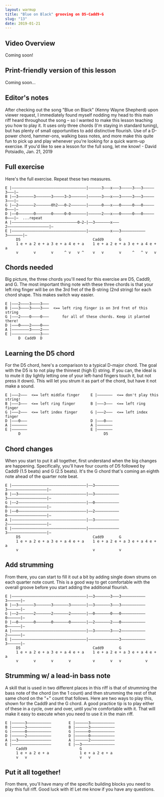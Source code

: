 ```yaml
---
layout: warmup
title: "Blue on Black" grooving on D5-Cadd9-G
slug: "13"
date: 2019-01-21
---
```


<!-- patreon_lesson_available: true
patreon_lesson_url: https://www.patreon.com/posts/23932562/ -->

## Video Overview

<!-- <iframe width="560" height="315" src="https://www.youtube.com/embed/TUCeAirXkH8?showinfo=0" frameborder="0" allowfullscreen></iframe> -->

Coming soon!

## Print-friendly version of this lesson

<!-- For a print-ready PDF of this lesson, [become a supporter on my Patreon page](https://www.patreon.com/posts/23932562/). For a few bucks a month, you get access to PDFs of all my new lessons. -->

Coming soon...

## Editor's notes

After checking out the song "Blue on Black" (Kenny Wayne Shepherd) upon viewer request, I immediately found myself nodding my head to this main riff heard throughout the song – so I wanted to make this lesson teaching you how to play it. It uses only three chords (I'm staying in standard tuning), but has plenty of small opportunities to add distinctive flourish. Use of a D-power chord, hammer-ons, walking bass notes, and more make this quite fun to pick up and play whenever you're looking for a quick warm-up exercise. If you'd like to see a lesson for the full song, let me know! - David Potsiadlo, Jan. 21, 2019

## Full exercise

Here's the full exercise. Repeat these two measures.

    E |––––––––––––––––––––––––––––––––––|––––––3–––x–––3–––––3–––3–––––3–––|–
    B |––3–––––––3–––––––3–––––3–3–––––––|––––––3–––x–––3–––––3–––3–––––3–––|–
    G |––2–––––––2–––––––0h2–––0–2–––––––|––––––0–––x–––0–––––0–––0–––––0–––|–
    D |––0–––––––0–––––––0–––––0–0–––––––|––––––2–––x–––0–––––0–––0–––––0–––|–  ...repeat
    A |––––––––––––––––––––––––––––––0–2–|––3–––––––x–––2–––––––––––––––––––|–
    E |––––––––––––––––––––––––––––––––––|––––––––––x–––3–––––––––––3–––––––|–
         D5                                 Cadd9       G
         1 e + a 2 e + a 3 e + a 4 e + a    1 e + a 2 e + a 3 e + a 4 e + a
         v       v       v     ^ v   v ^    v   v       v     ^   ^ v   v

## Chords needed

Big picture, the three chords you'll need for this exercise are D5, Cadd9, and G. The most important thing note with these three chords is that your left ring finger will be on the 3rd fret of the B-string (2nd string) for each chord shape. This makes switch way easier.

    E |–––2––––3––––3–––
    B |–––3––––3––––3–––  <== left ring finger is on 3rd fret of this string
    G |–––2––––0––––0–––      for all of these chords. Keep it planted there!
    D |–––0––––2––––0–––
    A |––––––––3––––2–––
    E |–––––––––––––3–––
          D  Cadd9  D

## Learning the D5 chord

For the D5 chord, here's a comparison to a typical D-major chord. The goal with the D5 is to not play the thinnest (high E) string. If you can, the ideal is to mute it (by lightly letting one of your left-hand fingers touch it, but not press it down). This will let you strum it as part of the chord, but have it not make a sound.

    E |–––2–––  <== left middle finger     E |–––––––  <== don't play this string!
    B |–––3–––  <== left ring finger       B |–––3–––  <== left ring finger
    G |–––2–––  <== left index finger      G |–––2–––  <== left index finger
    D |–––0–––                             D |–––0–––
    A |–––––––                             A |–––––––
    E |–––––––                             E |–––––––
          D                                      D5

## Chord changes

When you start to put it all together, first understand when the big changes are happening. Specifically, you'll have four counts of D5 followed by Cadd9 (1.5 beats) and G (2.5 beats). It's the G chord that's coming an eighth note ahead of the quarter note beat.

    E |––––––––––––––––––––––––––––––––––|––3–––––––––––3––––––––––––––––––|–
    B |––3–––––––––––––––––––––––––––––––|––3–––––––––––3––––––––––––––––––|–
    G |––2–––––––––––––––––––––––––––––––|––0–––––––––––0––––––––––––––––––|–
    D |––0–––––––––––––––––––––––––––––––|––2–––––––––––0––––––––––––––––––|–
    A |––––––––––––––––––––––––––––––––––|––3–––––––––––2––––––––––––––––––|–
    E |––––––––––––––––––––––––––––––––––|––––––––––––––3––––––––––––––––––|–
         D5                                 Cadd9       G
         1 e + a 2 e + a 3 e + a 4 e + a    1 e + a 2 e + a 3 e + a 4 e + a
         v                                  v           v

## Add strumming

From there, you can start to fill it out a bit by adding single down strums on each quarter note count. This is a good way to get comfortable with the overall groove before you start adding the additional flourish.

    E |––––––––––––––––––––––––––––––––––|––3–––––––3–––3–––––––––––3––––––|–
    B |––3–––––––3–––––––3–––––––3–––––––|––3–––––––3–––3–––––––––––3––––––|–
    G |––2–––––––2–––––––2–––––––2–––––––|––0–––––––0–––0–––––––––––0––––––|–
    D |––0–––––––0–––––––0–––––––0–––––––|––2–––––––2–––0–––––––––––0––––––|–
    A |––––––––––––––––––––––––––––––––––|––3–––––––3–––2–––––––––––2––––––|–
    E |––––––––––––––––––––––––––––––––––|––––––––––––––3–––––––––––3––––––|–
         D5                                 Cadd9       G
         1 e + a 2 e + a 3 e + a 4 e + a    1 e + a 2 e + a 3 e + a 4 e + a
         v       v       v       v          v       v   v           v

## Strumming w/ a lead-in bass note

A skill that is used in two different places in this riff is that of strumming the bass note of the chord (on the 1 count) and then strumming the rest of that same chord on the "+" count that follows. Here are two ways to play this, shown for the Cadd9 and the G chord. A good practice tip is to play either of these in a cycle, over and over, until you're comfortable with it. That will make it easy to execute when you need to use it in the main riff.

    E |––––––3–––––––––––        E |––––––3–––––––––––
    B |––––––3–––––––––––        B |––––––3–––––––––––
    G |––––––0–––––––––––        G |––––––0–––––––––––
    D |––––––2–––––––––––        D |––––––0–––––––––––
    A |––3–––––––––––––––        A |––––––2–––––––––––
    E |––––––––––––––––––        E |––3–––––––––––––––
         Cadd9                        G
         1 e + a 2 e + a              1 e + a 2 e + a
         v   v                        v   v

## Put it all together!

From there, you'll have many of the specific building blocks you need to play this full riff. Good luck with it! Let me know if you have any questions.

